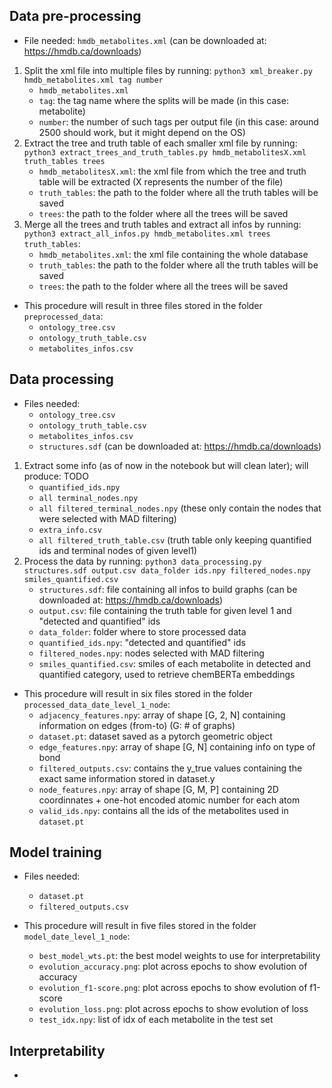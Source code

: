 ## Data pre-processing
- File needed: `hmdb_metabolites.xml` (can be downloaded at: https://hmdb.ca/downloads)
1. Split the xml file into multiple files by running: `python3 xml_breaker.py hmdb_metabolites.xml tag number` 
    - `hmdb_metabolites.xml`
    - `tag`: the tag name where the splits will be made (in this case: metabolite)
    - `number`: the number of such tags per output file (in this case: around 2500 should work, but it might depend on the OS)
2. Extract the tree and truth table of each smaller xml file by running: `python3 extract_trees_and_truth_tables.py hmdb_metabolitesX.xml truth_tables trees`
    - `hmdb_metabolitesX.xml`: the xml file from which the tree and truth table will be extracted (X represents the number of the file)
    - `truth_tables`: the path to the folder where all the truth tables will be saved
    - `trees`: the path to the folder where all the trees will be saved
3. Merge all the trees and truth tables and extract all infos by running: `python3 extract_all_infos.py hmdb_metabolites.xml trees truth_tables`:
    - `hmdb_metabolites.xml`: the xml file containing the whole database
    - `truth_tables`: the path to the folder where all the truth tables will be saved
    - `trees`: the path to the folder where all the trees will be saved

- This procedure will result in three files stored in the folder `preprocessed_data`:
    - `ontology_tree.csv`
    - `ontology_truth_table.csv`
    - `metabolites_infos.csv`

## Data processing
- Files needed:
    - `ontology_tree.csv`
    - `ontology_truth_table.csv`
    - `metabolites_infos.csv`
    - `structures.sdf` (can be downloaded at: https://hmdb.ca/downloads)
1. Extract some info (as of now in the notebook but will clean later); will produce: TODO
    - `quantified_ids.npy`
    - `all terminal_nodes.npy` 
    - `all filtered_terminal_nodes.npy` (these only contain the nodes that were selected with MAD filtering)  
    - `extra_info.csv`
    - `all filtered_truth_table.csv` (truth table only keeping quantified ids and terminal nodes of given level1)
2. Process the data by running: `python3 data_processing.py structures.sdf output.csv data_folder ids.npy filtered_nodes.npy smiles_quantified.csv`
    - `structures.sdf`: file containing all infos to build graphs (can be downloaded at: https://hmdb.ca/downloads)
    - `output.csv`: file containing the truth table for given level 1 and "detected and quantified" ids
    - `data_folder`: folder where to store processed data
    - `quantified_ids.npy`: "detected and quantified" ids
    - `filtered_nodes.npy`: nodes selected with MAD filtering
    - `smiles_quantified.csv`: smiles of each metabolite in detected and quantified category, used to retrieve chemBERTa embeddings
    
- This procedure will result in six files stored in the folder `processed_data_date_level_1_node`:
    - `adjacency_features.npy`: array of shape [G, 2, N] containing information on edges (from-to) (G: # of graphs)
    - `dataset.pt`: dataset saved as a pytorch geometric object
    - `edge_features.npy`: array of shape [G, N] containing info on type of bond
    - `filtered_outputs.csv`: contains the y_true values containing the exact same information stored in dataset.y
    - `node_features.npy`: array of shape [G, M, P] containing 2D coordinnates + one-hot encoded atomic number for each atom
    - `valid_ids.npy`: contains all the ids of the metabolites used in `dataset.pt`

## Model training
- Files needed:
    - `dataset.pt`
    - `filtered_outputs.csv`
    
- This procedure will result in five files stored in the folder `model_date_level_1_node`:
    - `best_model_wts.pt`: the best model weights to use for interpretability
    - `evolution_accuracy.png`: plot across epochs to show evolution of accuracy
    - `evolution_f1-score.png`: plot across epochs to show evolution of f1-score
    - `evolution_loss.png`: plot across epochs to show evolution of loss
    - `test_idx.npy`: list of idx of each metabolite in the test set
 
## Interpretability
- 

